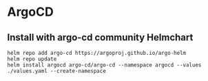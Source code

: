 # ArgoCD

## Install with argo-cd community Helmchart

```
helm repo add argo-cd https://argoproj.github.io/argo-helm
helm repo update
helm install argocd argo-cd/argo-cd --namespace argocd --values ./values.yaml --create-namespace
```
